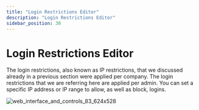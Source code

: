 ```yaml
---
title: "Login Restrictions Editor"
description: "Login Restrictions Editor"
sidebar_position: 30
---
```


# Login Restrictions Editor

The login restrictions, also known as IP restrictions, that we discussed already in a previous
section were applied per company. The login restrictions that we are referring here are applied per
admin. You can set a specific IP address or IP range to allow, as well as block, logins.

![web_interface_and_controls_83_624x528](/images/endpointpolicymanager/cloud/interface/companydetails/companyadministrators/generalinfo/web_interface_and_controls_83_624x528.webp)
